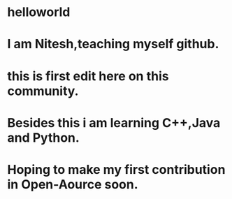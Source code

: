 # helloworld
# I am Nitesh,teaching myself github.
# this is first edit here on this community.
# Besides this i am  learning C++,Java and Python.
# Hoping to make my first contribution in Open-Aource soon.
